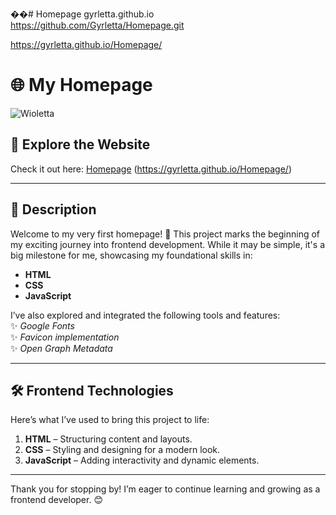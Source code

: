 ��#   H o m e p a g e 
 
 gyrletta.github.io
https://github.com/Gyrletta/Homepage.git

https://gyrletta.github.io/Homepage/


# 🌐 My Homepage


![Wioletta](https://github.com/Gyrletta/Homepage/blob/main/imagen/Wioletta.png?raw=true)


## 🚀 Explore the Website


Check it out here: [Homepage](https://github.com/Gyrletta/Homepage.git) 
(https://gyrletta.github.io/Homepage/)


---


## 📖 Description


Welcome to my very first homepage! 🎉 This project marks the beginning of my exciting journey into frontend development. While it may be simple, it's a big milestone for me, showcasing my foundational skills in:


- **HTML**
- **CSS**
- **JavaScript**


I’ve also explored and integrated the following tools and features:  
✨ *Google Fonts*  
✨ *Favicon implementation*  
✨ *Open Graph Metadata*


---


## 🛠️ Frontend Technologies


Here’s what I’ve used to bring this project to life:  
1. **HTML** – Structuring content and layouts.  
2. **CSS** – Styling and designing for a modern look.  
3. **JavaScript** – Adding interactivity and dynamic elements.  


---


Thank you for stopping by! I’m eager to continue learning and growing as a frontend developer. 😊





